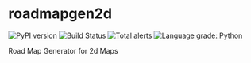 # roadmapgen2d

[![PyPI version](https://badge.fury.io/py/roadmapgen2d.svg)](https://badge.fury.io/py/roadmapgen2d) [![Build Status](https://api.travis-ci.com/sea-kg/roadmapgen2d.svg?branch=dev)](https://travis-ci.com/sea-kg/roadmapgen2d) [![Total alerts](https://img.shields.io/lgtm/alerts/g/sea-kg/roadmapgen2d.svg?logo=lgtm&logoWidth=18)](https://lgtm.com/projects/g/sea-kg/roadmapgen2d/alerts/) [![Language grade: Python](https://img.shields.io/lgtm/grade/python/g/sea-kg/roadmapgen2d.svg?logo=lgtm&logoWidth=18)](https://lgtm.com/projects/g/sea-kg/roadmapgen2d/context:python) 

Road Map Generator for 2d Maps

